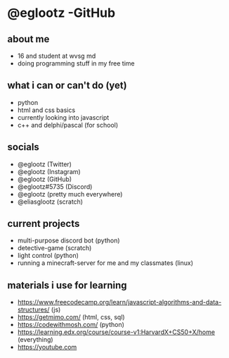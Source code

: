 # @eglootz -GitHub

## about me
- 16 and student at wvsg md
- doing programming stuff in my free time

## what i can or can't do (yet)
- python
- html and css basics
- currently looking into javascript
- c++ and delphi/pascal (for school)

## socials
- @eglootz (Twitter)
- @eglootz (Instagram)
- @eglootz (GitHub)
- @eglootz#5735 (Discord)
- @eglootz (pretty much everywhere)
- @eliasglootz (scratch)

## current projects
- multi-purpose discord bot (python)
- detective-game (scratch)
- light control (python)
- running a minecraft-server for me and my classmates (linux)

## materials i use for learning
- https://www.freecodecamp.org/learn/javascript-algorithms-and-data-structures/ (js)
- https://getmimo.com/ (html, css, sql)
- https://codewithmosh.com/ (python)
- https://learning.edx.org/course/course-v1:HarvardX+CS50+X/home (everything)
- https://youtube.com
